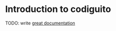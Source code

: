 # Introduction to codiguito

TODO: write [great documentation](http://jacobian.org/writing/great-documentation/what-to-write/)
